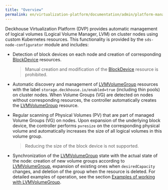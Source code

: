 ```yaml
---
title: "Overview"
permalink: en/virtualization-platform/documentation/admin/platform-management/storage/sds/node-configurator/about.html
---
```


Deckhouse Virtualization Platform (DVP) provides automatic management of logical volumes (Logical Volume Manager, LVM) on cluster nodes using custom Kubernetes resources. This functionality is provided by the `sds-node-configurator` module and includes:

- Detection of block devices on each node and creation of corresponding [BlockDevice](/products/kubernetes-platform/documentation/v1/modules/sds-node-configurator/cr.html#blockdevice) resources.

  > Manual creation and modification of the [BlockDevice](/products/kubernetes-platform/documentation/v1/modules/sds-node-configurator/cr.html#blockdevice) resource is prohibited.

- Automatic discovery and management of [LVMVolumeGroup](/products/kubernetes-platform/documentation/v1/modules/sds-node-configurator/cr.html#lvmvolumegroup) resources with the label `storage.deckhouse.io/enabled=true` (including thin pools) on cluster nodes. When Volume Groups (VG) are detected on nodes without corresponding resources, the controller automatically creates the [LVMVolumeGroup](/products/kubernetes-platform/documentation/v1/modules/sds-node-configurator/cr.html#lvmvolumegroup) resource.

- Regular scanning of Physical Volumes (PV) that are part of managed Volume Groups (VG) on nodes. Upon expansion of the underlying block device, the controller performs `pvresize` on the corresponding physical volume and automatically increases the size of all logical volumes in this volume group.

  > Reducing the size of the block device is not supported.

- Synchronization of the [LVMVolumeGroup](/products/kubernetes-platform/documentation/v1/modules/sds-node-configurator/cr.html#lvmvolumegroup) state with the actual state of the node: creation of new volume groups according to [LVMVolumeGroup](/products/kubernetes-platform/documentation/v1/modules/sds-node-configurator/cr.html#lvmvolumegroup), expansion of existing ones when `desiredCapacity` changes, and deletion of the group when the resource is deleted. For detailed examples of operation, see the section [Examples of working with LVMVolumeGroup](./usage.html#working-with-lvmvolumegroup-resources).
